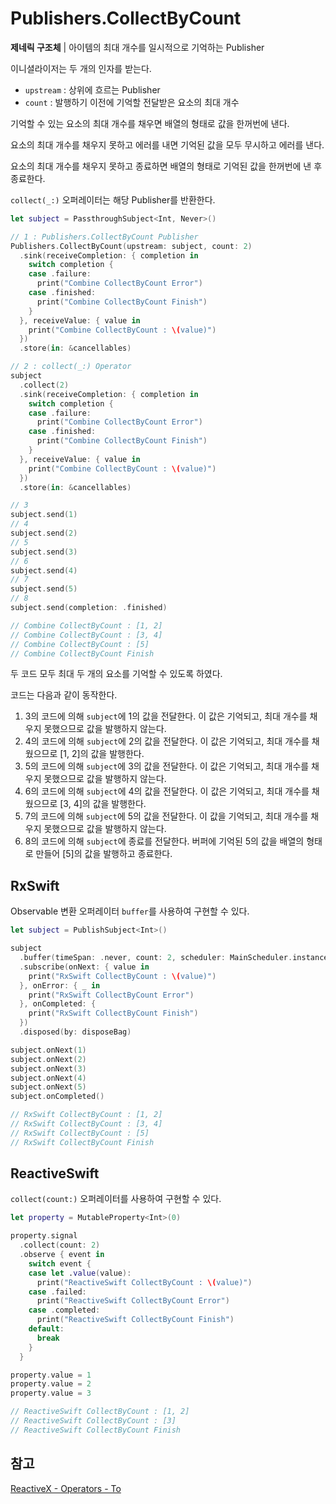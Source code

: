 # Publishers.CollectByCount

**제네릭 구조체** | 아이템의 최대 개수를 일시적으로 기억하는 Publisher

이니셜라이저는 두 개의 인자를 받는다.

- `upstream` : 상위에 흐르는 Publisher
- `count` : 발행하기 이전에 기억할 전달받은 요소의 최대 개수

기억할 수 있는 요소의 최대 개수를 채우면 배열의 형태로 값을 한꺼번에 낸다.

요소의 최대 개수를 채우지 못하고 에러를 내면 기억된 값을 모두 무시하고 에러를 낸다.

요소의 최대 개수를 채우지 못하고 종료하면 배열의 형태로 기억된 값을 한꺼번에 낸 후 종료한다.

`collect(_:)` 오퍼레이터는 해당 Publisher를 반환한다.

```swift
let subject = PassthroughSubject<Int, Never>()

// 1 : Publishers.CollectByCount Publisher
Publishers.CollectByCount(upstream: subject, count: 2)
  .sink(receiveCompletion: { completion in
    switch completion {
    case .failure:
      print("Combine CollectByCount Error")
    case .finished:
      print("Combine CollectByCount Finish")
    }
  }, receiveValue: { value in
    print("Combine CollectByCount : \(value)")
  })
  .store(in: &cancellables)

// 2 : collect(_:) Operator
subject
  .collect(2)
  .sink(receiveCompletion: { completion in
    switch completion {
    case .failure:
      print("Combine CollectByCount Error")
    case .finished:
      print("Combine CollectByCount Finish")
    }
  }, receiveValue: { value in
    print("Combine CollectByCount : \(value)")
  })
  .store(in: &cancellables)

// 3
subject.send(1)
// 4
subject.send(2)
// 5
subject.send(3)
// 6
subject.send(4)
// 7
subject.send(5)
// 8 
subject.send(completion: .finished)

// Combine CollectByCount : [1, 2]
// Combine CollectByCount : [3, 4]
// Combine CollectByCount : [5]
// Combine CollectByCount Finish
```

두 코드 모두 최대 두 개의 요소를 기억할 수 있도록 하였다.

코드는 다음과 같이 동작한다.

1. 3의 코드에 의해 `subject`에 1의 값을 전달한다. 이 값은 기억되고, 최대 개수를 채우지 못했으므로 값을 발행하지 않는다.
2. 4의 코드에 의해 `subject`에 2의 값을 전달한다. 이 값은 기억되고, 최대 개수를 채웠으므로 [1, 2]의 값을 발행한다.
3. 5의 코드에 의해 `subject`에 3의 값을 전달한다. 이 값은 기억되고, 최대 개수를 채우지 못했으므로 값을 발행하지 않는다.
4. 6의 코드에 의해 `subject`에 4의 값을 전달한다. 이 값은 기억되고, 최대 개수를 채웠으므로 [3, 4]의 값을 발행한다.
5. 7의 코드에 의해 `subject`에 5의 값을 전달한다. 이 값을 기억되고, 최대 개수를 채우지 못했으므로 값을 발행하지 않는다.
6. 8의 코드에 의해 `subject`에 종료를 전달한다. 버퍼에 기억된 5의 값을 배열의 형태로 만들어 [5]의 값을 발행하고 종료한다.

## RxSwift

Observable 변환 오퍼레이터 `buffer`를 사용하여 구현할 수 있다.

```swift
let subject = PublishSubject<Int>()

subject
  .buffer(timeSpan: .never, count: 2, scheduler: MainScheduler.instance)
  .subscribe(onNext: { value in
    print("RxSwift CollectByCount : \(value)")
  }, onError: { _ in
    print("RxSwift CollectByCount Error")
  }, onCompleted: {
    print("RxSwift CollectByCount Finish")
  })
  .disposed(by: disposeBag)

subject.onNext(1)
subject.onNext(2)
subject.onNext(3)
subject.onNext(4)
subject.onNext(5)
subject.onCompleted()

// RxSwift CollectByCount : [1, 2]
// RxSwift CollectByCount : [3, 4]
// RxSwift CollectByCount : [5]
// RxSwift CollectByCount Finish
```

## ReactiveSwift

`collect(count:)` 오퍼레이터를 사용하여 구현할 수 있다.

```swift
let property = MutableProperty<Int>(0)

property.signal
  .collect(count: 2)
  .observe { event in
    switch event {
    case let .value(value):
      print("ReactiveSwift CollectByCount : \(value)")
    case .failed:
      print("ReactiveSwift CollectByCount Error")
    case .completed:
      print("ReactiveSwift CollectByCount Finish")
    default:
      break
    }
  }

property.value = 1
property.value = 2
property.value = 3

// ReactiveSwift CollectByCount : [1, 2]
// ReactiveSwift CollectByCount : [3]
// ReactiveSwift CollectByCount Finish
```

## 참고

[ReactiveX - Operators - To](http://reactivex.io/documentation/operators/to.html)
